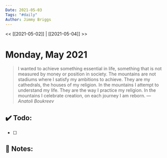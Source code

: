 ```yaml
---
Date: 2021-05-03
Tags: "#daily"
Author: Jimmy Briggs
---
```


<< [[2021-05-02]] | [[2021-05-04]] >>

# Monday, May 2021

> I wanted to achieve something essential in life, something that is not measured by money or position in society. The mountains are not stadiums where I satisfy my ambitions to achieve. They are my cathedrals, the houses of my religion. In the mountains I attempt to understand my life. They are the way I practice my religion. In the mountains I celebrate creation, on each journey I am reborn.
> &mdash; <cite>Anatoli Boukreev</cite>


## ✔️ Todo:

- [ ] 

## 📝 Notes: